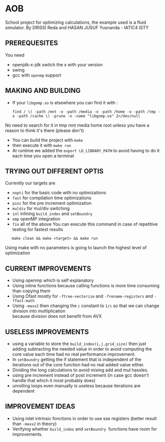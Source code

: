 # AOB

School project for optimizing calculations, the example used is a fluid simulator.
By DRISSI Reda and HASAN JUSUF Yusnanda - IATIC4 ISTY

## PREREQUESITES

You need
* openjdk-x-jdk switch the x with your version
* swing
* gcc with `openmp` support

## MAKING AND BUILDING

* If your `libgomp.so` is elsewhere you can find it with :

  ```
  find / \( -path /mnt -o -path /media -o -path /home -o -path /tmp -o -path /cache \) -prune -o -name "libgomp.so" 2>/dev/null
  ```


 No need to search for it in tmp mnt media home root unless you have a reason to think it's there (please don't)

* You can build the project with `make`
* then execute it with `make run`
* At runtime we added the `export LD_LIBRARY_PATH` to avoid having to do it each time you open a terminal

## TRYING OUT DIFFERENT OPTIS

Currently our targets are
  * `nopti` for the basic code with no optimizations
  * `fast`  for compilation time optimizations
  * `pinc` for the pre increment optimization
  * `muldiv` for mul/div switching
  * `inl`  inlining `build_index` and `setBoundry`
  * `omp` openMP integration
  * `fin` all of the above
 You can execute this command in case of repetitive testing for fastest results
 ```
    make clean && make <target> && make run
 ```
Using make with no parameters is going to launch the highest level of optimization

## CURRENT IMPROVEMENTS
* Using openmp which is self explanatory
* Using inline functions because calling functions is more time consuming than copying them
* Using Ofast mostly for `-ftree-vectorize` and `-frename-registers` and `-ffast-math`
* Using `-mavx2` then changing the `c` constant to `1/c` so that we can change division into
multiplication <br>
  because division does not benefit from AVX

## USELESS IMPROVEMENTS
* using a variable to store the `build_index(i,j,grid_size)` then just adding subtracting the needed
  value in order to avoid computing the core value each time had no real performance improvement.
* In `setBoundry` getting the if statement that is independent of the iterations out of the core
  function had no real added value either.
* Dividing the long calculations to avoid mixing add and mul hassles.
* using pre increment instead of post increment (in case gcc doesn't handle that which it most
  probably does)
* unrolling loops even manually is useless because iterations are dependent
## IMPROVEMENT IDEAS
* Using intel intrinsic fonctions in order to use sse registers (better result than `-mavx2` in theory)
* Verifying whether `build_index` and `setBoundry `functions have room for improvements.
